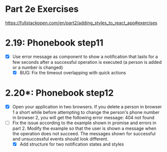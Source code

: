 # Part 2e Exercises
https://fullstackopen.com/en/part2/adding_styles_to_react_app#exercises

# 2.19: Phonebook step11
- [x] Use error message as component to show a notification that lasts for a few seconds after a successful operation is executed (a person is added or a number is changed)
    - [x] BUG: Fix the timeout overlapping with quick actions

# 2.20*: Phonebook step12
- [x] Open your application in two browsers. If you delete a person in browser 1 a short while before attempting to change the person's phone number in browser 2, you will get the following error message: 404 not found
- [ ] Fix the issue according to the example shown in promise and errors in part 2. Modify the example so that the user is shown a message when the operation does not succeed. The messages shown for successful and unsuccessful events should look different.
    - [x] Add structure for two notification states and styles
